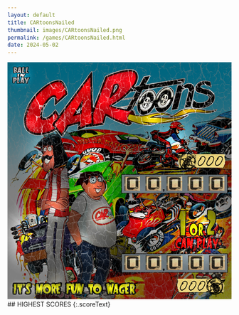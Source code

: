 ```yaml
---
layout: default
title: CARtoonsNailed
thumbnail: images/CARtoonsNailed.png
permalink: /games/CARtoonsNailed.html
date: 2024-05-02
---
```


<img src="../images/CARtoonsNailed.png" class="gameThumbnail img-fluid mx-auto align-middle">
## HIGHEST SCORES
{:.scoreText}

